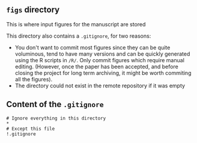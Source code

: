 ## `figs` directory

This is where input figures for the manuscript are stored

This directory also contains a `.gitignore`, for two reasons:
- You don't want to commit most figures since they can be quite voluminous, tend to have many versions and can be quickly generated using the R scripts in `/R/`. Only commit figures which require manual editing. (However, once the paper has been accepted, and before closing the project for long term archiving, it might be worth commiting all the figures).
- The directory could not exist in the remote repository if it was empty

## Content of the `.gitignore`
```
# Ignore everything in this directory
*
# Except this file
!.gitignore
``` 
